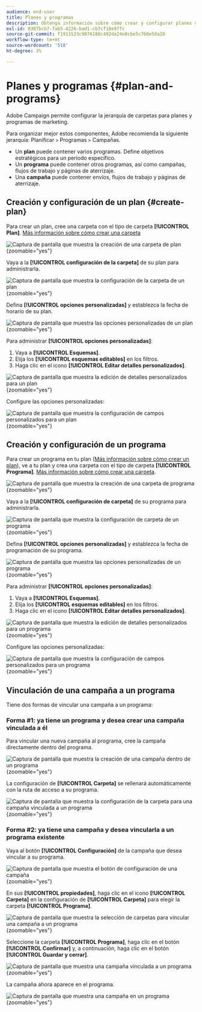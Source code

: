 ```yaml
---
audience: end-user
title: Planes y programas
description: Obtenga información sobre cómo crear y configurar planes y programas en Adobe Campaign
exl-id: 0307bcb7-7ab5-4226-bad1-cb7cf10e97fc
source-git-commit: f1911523c9076188c492da24e0cbe5c760e58a28
workflow-type: tm+mt
source-wordcount: '518'
ht-degree: 3%

---
```


# Planes y programas {#plan-and-programs}

Adobe Campaign permite configurar la jerarquía de carpetas para planes y programas de marketing.

Para organizar mejor estos componentes, Adobe recomienda la siguiente jerarquía: Planificar `>` Programas `>` Campañas.

* Un **plan** puede contener varios programas. Define objetivos estratégicos para un periodo específico.
* Un **programa** puede contener otros programas, así como campañas, flujos de trabajo y páginas de aterrizaje.
* Una **campaña** puede contener envíos, flujos de trabajo y páginas de aterrizaje.

## Creación y configuración de un plan {#create-plan}

Para crear un plan, cree una carpeta con el tipo de carpeta **[!UICONTROL Plan]**. [Más información sobre cómo crear una carpeta](../get-started/work-with-folders.md)

![Captura de pantalla que muestra la creación de una carpeta de plan](assets/plan_create.png){zoomable="yes"}

Vaya a la **[!UICONTROL configuración de la carpeta]** de su plan para administrarla.

![Captura de pantalla que muestra la configuración de la carpeta de un plan](assets/plan_settings.png){zoomable="yes"}

Defina **[!UICONTROL opciones personalizadas]** y establezca la fecha de horario de su plan.

![Captura de pantalla que muestra las opciones personalizadas de un plan](assets/plan_options.png){zoomable="yes"}

Para administrar **[!UICONTROL opciones personalizadas]**:

1. Vaya a **[!UICONTROL Esquemas]**.
1. Elija los **[!UICONTROL esquemas editables]** en los filtros.
1. Haga clic en el icono **[!UICONTROL Editar detalles personalizados]**.

![Captura de pantalla que muestra la edición de detalles personalizados para un plan](assets/plan_edit.png){zoomable="yes"}

Configure las opciones personalizadas:

![Captura de pantalla que muestra la configuración de campos personalizados para un plan](assets/plan_customfields.png){zoomable="yes"}

## Creación y configuración de un programa

Para crear un programa en tu plan ([Más información sobre cómo crear un plan](#create-plan)), ve a tu plan y crea una carpeta con el tipo de carpeta **[!UICONTROL Programa]**. [Más información sobre cómo crear una carpeta](../get-started/work-with-folders.md).

![Captura de pantalla que muestra la creación de una carpeta de programa](assets/program_create.png){zoomable="yes"}

Vaya a la **[!UICONTROL configuración de carpeta]** de su programa para administrarla.

![Captura de pantalla que muestra la configuración de carpeta de un programa](assets/program_settings.png){zoomable="yes"}

Defina **[!UICONTROL opciones personalizadas]** y establezca la fecha de programación de su programa.

![Captura de pantalla que muestra las opciones personalizadas de un programa](assets/program_options.png){zoomable="yes"}

Para administrar **[!UICONTROL opciones personalizadas]**:

1. Vaya a **[!UICONTROL Esquemas]**.
1. Elija los **[!UICONTROL esquemas editables]** en los filtros.
1. Haga clic en el icono **[!UICONTROL Editar detalles personalizados]**.

![Captura de pantalla que muestra la edición de detalles personalizados para un programa](assets/program_edit.png){zoomable="yes"}

Configure las opciones personalizadas:

![Captura de pantalla que muestra la configuración de campos personalizados para un programa](assets/program_customfields.png){zoomable="yes"}

## Vinculación de una campaña a un programa

Tiene dos formas de vincular una campaña a un programa:

### Forma #1: ya tiene un programa y desea crear una campaña vinculada a él

Para vincular una nueva campaña al programa, cree la campaña directamente dentro del programa.

![Captura de pantalla que muestra la creación de una campaña dentro de un programa](assets/program_campaign_create.png){zoomable="yes"}

La configuración de **[!UICONTROL Carpeta]** se rellenará automáticamente con la ruta de acceso a su programa.

![Captura de pantalla que muestra la configuración de la carpeta para una campaña vinculada a un programa](assets/program_campaign_folder.png){zoomable="yes"}

### Forma #2: ya tiene una campaña y desea vincularla a un programa existente

Vaya al botón **[!UICONTROL Configuración]** de la campaña que desea vincular a su programa.

![Captura de pantalla que muestra el botón de configuración de una campaña](assets/campaign_settings.png){zoomable="yes"}

En sus **[!UICONTROL propiedades]**, haga clic en el icono **[!UICONTROL Carpeta]** en la configuración de **[!UICONTROL Carpeta]** para elegir la carpeta **[!UICONTROL Programa]**.

![Captura de pantalla que muestra la selección de carpetas para vincular una campaña a un programa](assets/campaign_folder.png){zoomable="yes"}

Seleccione la carpeta **[!UICONTROL Programa]**, haga clic en el botón **[!UICONTROL Confirmar]** y, a continuación, haga clic en el botón **[!UICONTROL Guardar y cerrar]**.

![Captura de pantalla que muestra una campaña vinculada a un programa](assets/campaign_linked.png){zoomable="yes"}

La campaña ahora aparece en el programa.

![Captura de pantalla que muestra una campaña en un programa](assets/campaign_in_program.png){zoomable="yes"}